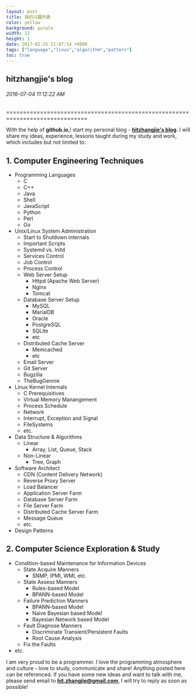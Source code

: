 ```yaml
---
layout: post  
title: 我的兴趣列表  
color: yellow
background: purple 
width: 12
height: 1  
date: 2017-02-25 21:07:54 +0800  
tags: ["language","linux","algorithm","pattern"]
toc: true
---
```


## hitzhangjie's blog

###### 2016-07-04 11:12:22 AM
==============================================================================

With the help of **github.io**,I start my personal blog - **[hitzhangjie's
blog][1]**. I will share my ideas, experience, lessons taught during my study
and work, which includes but not limited to:

## 1. Computer Engineering Techniques
- Programming Languages
	- C
	- C++
	- Java
	- Shell
	- JavaScript
	- Python
	- Perl
	- Go
- Unix/Linux System Administration
	- Start to Shutdown internals
	- Important Scripts
	- Systemd vs. Initd
	- Services Control
	- Job Control
	- Process Control
	- Web Server Setup
		- Httpd (Apache Web Server)
		- Nginx
		- Tomcat
	- Database Server Setup
		- MySQL
		- MarialDB
		- Oracle
		- PostgreSQL
		- SQLite
		- etc
	- Distributed Cache Server
		- Memcached
		- etc
	- Email Server
	- Git Server
	- Bugzilla
	- TheBugGennie
- Linux Kernel Internals
	- C Prerequisitives
	- Virtual Memory Manangement
	- Process Schedule
	- Network
	- Interrupt, Exception and Signal
	- FileSystems
	- etc.
- Data Structure & Algorithms
	- Linear
		- Array, List, Queue, Stack
	- Non-Linear
		- Tree, Graph
- Software Architect
	- CDN (Content Delivery Network)
	- Reverse Proxy Server
	- Load Balancer
	- Application Server Farm
	- Database Server Farm
	- File Server Farm
	- Distributed Cache Server Farm
	- Message Queue
	- etc.
- Design Patterns

## 2. Computer Science Exploration & Study 
- Condition-based Maintenance for Information Devices
	- State Acquire Manners
		- SNMP, IPMI, WMI, etc.
	- State Assess Manners
		- Rules-based Model
		- BPANN-based Model
	- Failure Prediction Manners
		- BPANN-based Model
		- Naive Bayesian based Model
		- Bayesian Network based Model
	- Fault Diagnose Manners
		- Discriminate Transient/Persistent Faults
		- Root Cause Analysis
	- Fix the Faults
- etc. 

I am very proud to be a programmer. I love the programming atmosphere and
culture - love to study, communicate and share! Anything posted here can be
referenced. If you have some new ideas and want to talk with me, please send
email to **hit.zhangjie@gmail.com**, I will try to reply as soon as possible!

[1]:https://hitzhangjie.github.io

